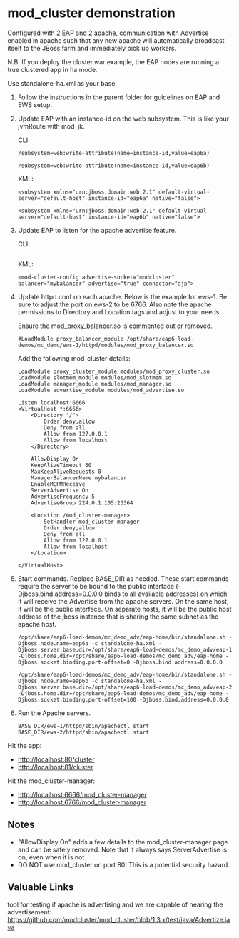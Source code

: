 # mod_cluster demonstration

Configured with 2 EAP and 2 apache, communication with Advertise enabled in apache such that any new apache will automatically broadcast itself to the JBoss farm and immediately pick up workers.

N.B. If you deploy the cluster.war example, the EAP nodes are running a true clustered app in ha mode.

Use standalone-ha.xml as your base.

1. Follow the instructions in the parent folder for guidelines on EAP and EWS setup.

2. Update EAP with an instance-id on the web subsystem. This is like your jvmRoute with mod_jk.
    
    CLI:
    ```
    /subsystem=web:write-attribute(name=instance-id,value=eap6a)
    ```
    ```
    /subsystem=web:write-attribute(name=instance-id,value=eap6b)
    ```
    XML:
    ```
    <subsystem xmlns="urn:jboss:domain:web:2.1" default-virtual-server="default-host" instance-id="eap6a" native="false">
    ```
    ```
    <subsystem xmlns="urn:jboss:domain:web:2.1" default-virtual-server="default-host" instance-id="eap6b" native="false">
    ```
    
3. Update EAP to listen for the apache advertise feature.

    CLI:
    ```
    
    ```
    XML:
    ```
    <mod-cluster-config advertise-socket="modcluster" balancer="mybalancer" advertise="true" connector="ajp">

    ```
    
4. Update httpd.conf on each apache.  Below is the example for ews-1.  Be sure to adjust the port on ews-2 to be 6766. Also note the apache permissions to Directory and Location tags and adjust to your needs.
  
    Ensure the mod_proxy_balancer.so is commented out or removed.  
    
    ```  
    #LoadModule proxy_balancer_module /opt/share/eap6-load-demos/mc_demo/ews-1/httpd/modules/mod_proxy_balancer.so
    ```

    Add the following mod_cluster details:
    
    ```
    LoadModule proxy_cluster_module modules/mod_proxy_cluster.so
    LoadModule slotmem_module modules/mod_slotmem.so
    LoadModule manager_module modules/mod_manager.so
    LoadModule advertise_module modules/mod_advertise.so  
      
    Listen localhost:6666
    <VirtualHost *:6666>
        <Directory "/">
            Order deny,allow
            Deny from all
            Allow from 127.0.0.1
            Allow from localhost
        </Directory>
      
        AllowDisplay On
        KeepAliveTimeout 60
        MaxKeepAliveRequests 0
        ManagerBalancerName mybalancer
        EnableMCPMReceive
        ServerAdvertise On
        AdvertiseFrequency 5
        AdvertiseGroup 224.0.1.105:23364
      
        <Location /mod_cluster-manager>
            SetHandler mod_cluster-manager
            Order deny,allow
            Deny from all
            Allow from 127.0.0.1
            Allow from localhost
        </Location>
      
    </VirtualHost>
    
    ```
5. Start commands. Replace BASE_DIR as needed. These start commands require the server to be bound to the public interface (-Djboss.bind.address=0.0.0.0 binds to all available addresses) on which it will receive the Advertise from the apache servers.  On the same host, it will be the public interface.  On separate hosts, it will be the public host address of the jboss instance that is sharing the same subnet as the apache host.
    ```
    /opt/share/eap6-load-demos/mc_demo_adv/eap-home/bin/standalone.sh -Djboss.node.name=eap6a -c standalone-ha.xml -Djboss.server.base.dir=/opt/share/eap6-load-demos/mc_demo_adv/eap-1 -Djboss.home.dir=/opt/share/eap6-load-demos/mc_demo_adv/eap-home -Djboss.socket.binding.port-offset=0 -Djboss.bind.address=0.0.0.0 
    ```
    ```
    /opt/share/eap6-load-demos/mc_demo_adv/eap-home/bin/standalone.sh -Djboss.node.name=eap6b -c standalone-ha.xml -Djboss.server.base.dir=/opt/share/eap6-load-demos/mc_demo_adv/eap-2 -Djboss.home.dir=/opt/share/eap6-load-demos/mc_demo_adv/eap-home -Djboss.socket.binding.port-offset=100 -Djboss.bind.address=0.0.0.0
    ```

8. Run the Apache servers. 

    ```
    BASE_DIR/ews-1/httpd/sbin/apachectl start
    BASE_DIR/ews-2/httpd/sbin/apachectl start
    ```

Hit the app:
* <http://localhost:80/cluster>
* <http://localhost:81/cluster>

Hit the mod_cluster-manager:
* <http://localhost:6666/mod_cluster-manager>
* <http://localhost:6766/mod_cluster-manager>

## Notes

* "AllowDisplay On" adds a few details to the mod_cluster-manager page and can be safely removed.  Note that it always says ServerAdvertise is on, even when it is not.
* DO NOT use mod_cluster on port 80! This is a potential security hazard.

## Valuable Links

tool for testing if apache is advertising and we are capable of hearing the advertisement:
https://github.com/modcluster/mod_cluster/blob/1.3.x/test/java/Advertize.java